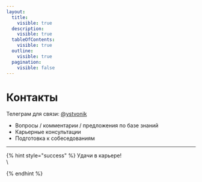 ```yaml
---
layout:
  title:
    visible: true
  description:
    visible: true
  tableOfContents:
    visible: true
  outline:
    visible: true
  pagination:
    visible: false
---
```


# Контакты

Телеграм для связи: [@ystvonik](https://t.me/ystvonik)

* Вопросы / комментарии / предложения по базе знаний
* Карьерные консультации
* Подготовка к собеседованиям

***

{% hint style="success" %}
Удачи в карьере!\
\

{% endhint %}
